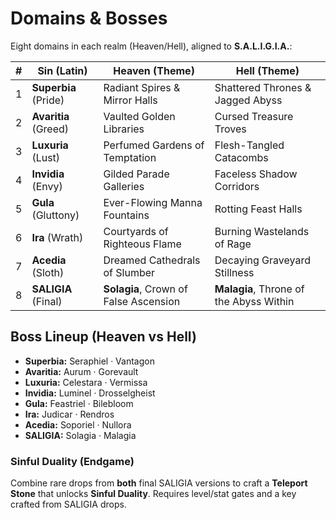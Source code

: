 # Domains & Bosses

Eight domains in each realm (Heaven/Hell), aligned to **S.A.L.I.G.I.A.**:

| # | Sin (Latin) | Heaven (Theme) | Hell (Theme) |
|:-:|---|---|---|
| 1 | **Superbia** (Pride) | Radiant Spires & Mirror Halls | Shattered Thrones & Jagged Abyss |
| 2 | **Avaritia** (Greed) | Vaulted Golden Libraries | Cursed Treasure Troves |
| 3 | **Luxuria** (Lust) | Perfumed Gardens of Temptation | Flesh-Tangled Catacombs |
| 4 | **Invidia** (Envy) | Gilded Parade Galleries | Faceless Shadow Corridors |
| 5 | **Gula** (Gluttony) | Ever-Flowing Manna Fountains | Rotting Feast Halls |
| 6 | **Ira** (Wrath) | Courtyards of Righteous Flame | Burning Wastelands of Rage |
| 7 | **Acedia** (Sloth) | Dreamed Cathedrals of Slumber | Decaying Graveyard Stillness |
| 8 | **SALIGIA** (Final) | **Solagia**, Crown of False Ascension | **Malagia**, Throne of the Abyss Within |

## Boss Lineup (Heaven vs Hell)
- **Superbia:** Seraphiel · Vantagon  
- **Avaritia:** Aurum · Gorevault  
- **Luxuria:** Celestara · Vermissa  
- **Invidia:** Luminel · Drosselgheist  
- **Gula:** Feastriel · Bilebloom  
- **Ira:** Judicar · Rendros  
- **Acedia:** Soporiel · Nullora  
- **SALIGIA:** Solagia · Malagia

### Sinful Duality (Endgame)
Combine rare drops from **both** final SALIGIA versions to craft a **Teleport Stone** that unlocks **Sinful Duality**. Requires level/stat gates and a key crafted from SALIGIA drops.
